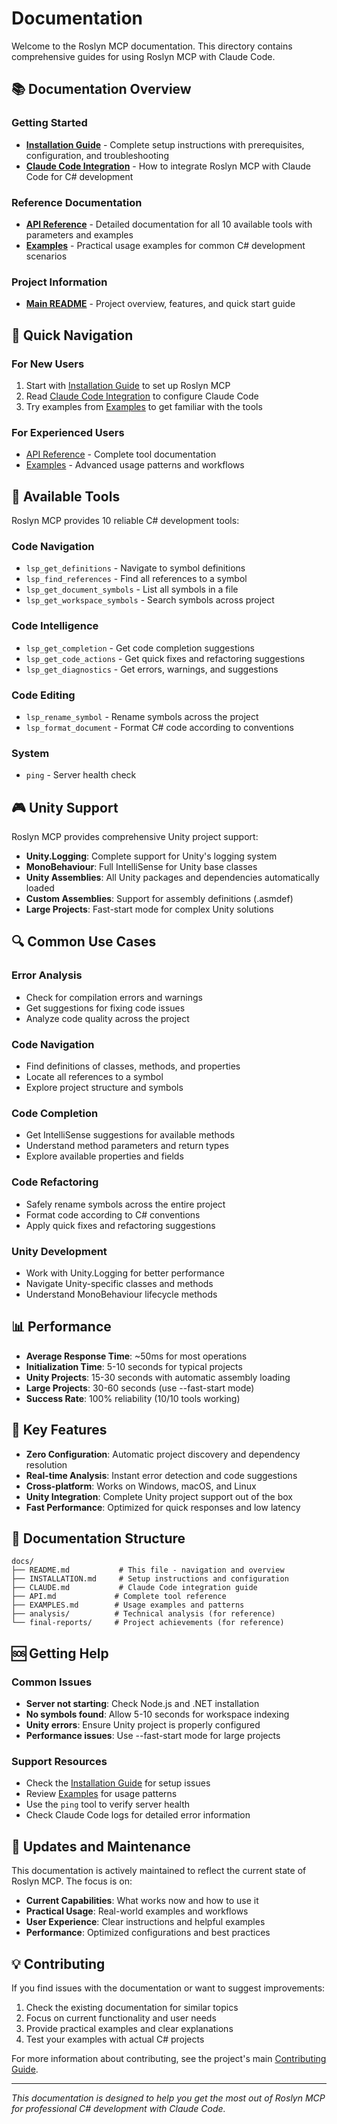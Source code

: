 # Documentation

Welcome to the Roslyn MCP documentation. This directory contains comprehensive guides for using Roslyn MCP with Claude Code.

## 📚 Documentation Overview

### Getting Started
- **[Installation Guide](INSTALLATION.md)** - Complete setup instructions with prerequisites, configuration, and troubleshooting
- **[Claude Code Integration](CLAUDE.md)** - How to integrate Roslyn MCP with Claude Code for C# development

### Reference Documentation
- **[API Reference](API.md)** - Detailed documentation for all 10 available tools with parameters and examples
- **[Examples](EXAMPLES.md)** - Practical usage examples for common C# development scenarios

### Project Information
- **[Main README](../README.md)** - Project overview, features, and quick start guide

## 🚀 Quick Navigation

### For New Users
1. Start with [Installation Guide](INSTALLATION.md) to set up Roslyn MCP
2. Read [Claude Code Integration](CLAUDE.md) to configure Claude Code
3. Try examples from [Examples](EXAMPLES.md) to get familiar with the tools

### For Experienced Users
- [API Reference](API.md) - Complete tool documentation
- [Examples](EXAMPLES.md) - Advanced usage patterns and workflows

## 🔧 Available Tools

Roslyn MCP provides 10 reliable C# development tools:

### Code Navigation
- `lsp_get_definitions` - Navigate to symbol definitions
- `lsp_find_references` - Find all references to a symbol
- `lsp_get_document_symbols` - List all symbols in a file
- `lsp_get_workspace_symbols` - Search symbols across project

### Code Intelligence
- `lsp_get_completion` - Get code completion suggestions
- `lsp_get_code_actions` - Get quick fixes and refactoring suggestions
- `lsp_get_diagnostics` - Get errors, warnings, and suggestions

### Code Editing
- `lsp_rename_symbol` - Rename symbols across the project
- `lsp_format_document` - Format C# code according to conventions

### System
- `ping` - Server health check

## 🎮 Unity Support

Roslyn MCP provides comprehensive Unity project support:

- **Unity.Logging**: Complete support for Unity's logging system
- **MonoBehaviour**: Full IntelliSense for Unity base classes
- **Unity Assemblies**: All Unity packages and dependencies automatically loaded
- **Custom Assemblies**: Support for assembly definitions (.asmdef)
- **Large Projects**: Fast-start mode for complex Unity solutions

## 🔍 Common Use Cases

### Error Analysis
- Check for compilation errors and warnings
- Get suggestions for fixing code issues
- Analyze code quality across the project

### Code Navigation
- Find definitions of classes, methods, and properties
- Locate all references to a symbol
- Explore project structure and symbols

### Code Completion
- Get IntelliSense suggestions for available methods
- Understand method parameters and return types
- Explore available properties and fields

### Code Refactoring
- Safely rename symbols across the entire project
- Format code according to C# conventions
- Apply quick fixes and refactoring suggestions

### Unity Development
- Work with Unity.Logging for better performance
- Navigate Unity-specific classes and methods
- Understand MonoBehaviour lifecycle methods

## 📊 Performance

- **Average Response Time**: ~50ms for most operations
- **Initialization Time**: 5-10 seconds for typical projects
- **Unity Projects**: 15-30 seconds with automatic assembly loading
- **Large Projects**: 30-60 seconds (use --fast-start mode)
- **Success Rate**: 100% reliability (10/10 tools working)

## 🎯 Key Features

- **Zero Configuration**: Automatic project discovery and dependency resolution
- **Real-time Analysis**: Instant error detection and code suggestions
- **Cross-platform**: Works on Windows, macOS, and Linux
- **Unity Integration**: Complete Unity project support out of the box
- **Fast Performance**: Optimized for quick responses and low latency

## 📖 Documentation Structure

```
docs/
├── README.md           # This file - navigation and overview
├── INSTALLATION.md     # Setup instructions and configuration
├── CLAUDE.md           # Claude Code integration guide
├── API.md             # Complete tool reference
├── EXAMPLES.md        # Usage examples and patterns
├── analysis/          # Technical analysis (for reference)
└── final-reports/     # Project achievements (for reference)
```

## 🆘 Getting Help

### Common Issues
- **Server not starting**: Check Node.js and .NET installation
- **No symbols found**: Allow 5-10 seconds for workspace indexing
- **Unity errors**: Ensure Unity project is properly configured
- **Performance issues**: Use --fast-start mode for large projects

### Support Resources
- Check the [Installation Guide](INSTALLATION.md) for setup issues
- Review [Examples](EXAMPLES.md) for usage patterns
- Use the `ping` tool to verify server health
- Check Claude Code logs for detailed error information

## 🔄 Updates and Maintenance

This documentation is actively maintained to reflect the current state of Roslyn MCP. The focus is on:

- **Current Capabilities**: What works now and how to use it
- **Practical Usage**: Real-world examples and workflows
- **User Experience**: Clear instructions and helpful examples
- **Performance**: Optimized configurations and best practices

## 💡 Contributing

If you find issues with the documentation or want to suggest improvements:

1. Check the existing documentation for similar topics
2. Focus on current functionality and user needs
3. Provide practical examples and clear explanations
4. Test your examples with actual C# projects

For more information about contributing, see the project's main [Contributing Guide](../CONTRIBUTING.md).

---

*This documentation is designed to help you get the most out of Roslyn MCP for professional C# development with Claude Code.*